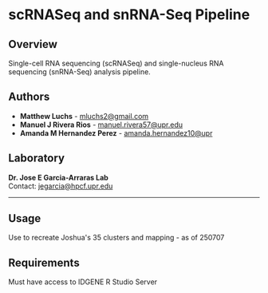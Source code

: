 # scRNASeq and snRNA-Seq Pipeline

## Overview
Single-cell RNA sequencing (scRNASeq) and single-nucleus RNA sequencing (snRNA-Seq) analysis pipeline.

## Authors
- **Matthew Luchs** - [mluchs2@gmail.com](mailto:mluchs2@gmail.com)
- **Manuel J Rivera Rios** - [manuel.rivera57@upr.edu](mailto:manuel.rivera57@upr.edu)
- **Amanda M Hernandez Perez** - [amanda.hernandez10@upr](mailto:amanda.hernandez10@upr.)

## Laboratory
**Dr. Jose E Garcia-Arraras Lab**  
Contact: [jegarcia@hpcf.upr.edu](mailto:jegarcia@hpcf.upr.edu)

---

## Usage
Use to recreate Joshua's 35 clusters and mapping - as of 250707

## Requirements
Must have access to IDGENE R Studio Server

